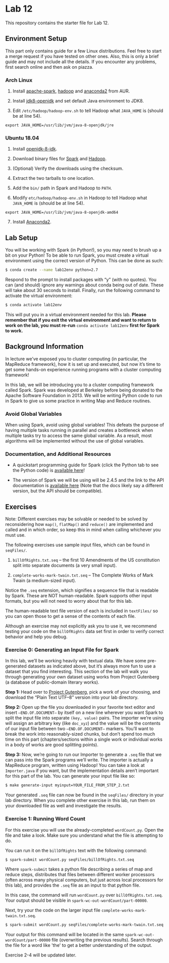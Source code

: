 # Lab 12

This repository contains the starter file for Lab 12.

## Environment Setup

This part only contains guide for a few Linux distributions. Feel free to start a merge request if you have tested on other ones. Also, this is only a brief guide and may not include all the details. If you encounter any problems, first search online and then ask on piazza.

### Arch Linux

1. Install [apache-spark](https://aur.archlinux.org/packages/apache-spark/), [hadoop](https://aur.archlinux.org/packages/hadoop/) and [anaconda2](https://aur.archlinux.org/packages/anaconda2/) from AUR.

2. Install [jdk8-openjdk](https://www.archlinux.org/packages/extra/x86_64/jdk8-openjdk/) and set default Java environment to JDK8.

3. Edit `/etc/hadoop/hadoop-env.sh` to tell Hadoop what `JAVA_HOME` is (should be at line 54).
```
export JAVA_HOME=/usr/lib/jvm/java-8-openjdk/jre
```

### Ubuntu 18.04

1. Install [openjdk-8-jdk](https://packages.ubuntu.com/bionic/openjdk-8-jdk).

2. Download binary files for [Spark](https://www.apache.org/dyn/closer.lua/spark/spark-2.4.5/spark-2.4.5-bin-hadoop2.7.tgz) and [Hadoop](https://www.apache.org/dyn/closer.cgi/hadoop/common/hadoop-3.2.1/hadoop-3.2.1.tar.gz).

3. (Optional) Verify the downloads using the checksum.

4. Extract the two tarballs to one location.

5. Add the `bin/` path in Spark and Hadoop to `PATH`.

6. Modify `etc/hadoop/hadoop-env.sh` in Hadoop to tell Hadoop what `JAVA_HOME` is (should be at line 54).
```
export JAVA_HOME=/usr/lib/jvm/java-8-openjdk-amd64
```

7. Install [Anaconda2](https://repo.anaconda.com/archive/Anaconda2-2019.10-Linux-x86_64.sh).

## Lab Setup

You will be working with Spark (in Python!), so you may need to brush up a bit on your Python! To be able to run Spark, you must create a virtual environment using the correct version of Python. This can be done as such:
```bash
$ conda create --name lab12env python=2.7
```

Respond to the prompt to install packages with “y” (with no quotes). You can (and should) ignore any warnings about conda being out of date. These will take about 30 seconds to install. Finally, run the following command to activate the virtual environment:

```bash
$ conda activate lab12env
```

This will put you in a virtual environment needed for this lab. **Please remember that if you exit the virtual environment and want to return to work on the lab, you must re-run** `conda activate lab12env` **first for Spark to work.**

## Background Information

In lecture we’ve exposed you to cluster computing (in particular, the MapReduce framework), how it is set up and executed, but now it’s time to get some hands-on experience running programs with a cluster computing framework!

In this lab, we will be introducing you to a cluster computing framework called Spark. Spark was developed at Berkeley before being donated to the Apache Software Foundation in 2013. We will be writing Python code to run in Spark to give us some practice in writing Map and Reduce routines.

### Avoid Global Variables

When using Spark, avoid using global variables! This defeats the purpose of having multiple tasks running in parallel and creates a bottleneck when multiple tasks try to access the same global variable. As a result, most algorithms will be implemented without the use of global variables.

### Documentation, and Additional Resources

- A quickstart programming guide for Spark (click the Python tab to see the Python code) is [available here](https://spark.apache.org/docs/latest/rdd-programming-guide.html)!

- The version of Spark we will be using will be 2.4.5 and the link to the API documentation is [available here](https://spark.apache.org/docs/latest/api/python/index.html) (Note that the docs likely say a different version, but the API should be compatible).

## Exercises

Note: Different exercises may be solvable or needed to be solved by reconsidering how `map()`, `flatMap()` and `reduce()` are implemented and called and in which order, so keep this in mind when calling whichever you must use.

The following exercises use sample input files, which can be found in `seqFiles/`.

1. `billOfRights.txt.seq` – the first 10 Amendments of the US constitution split into separate documents (a very small input).

2. `complete-works-mark-twain.txt.seq` – The Complete Works of Mark Twain (a medium-sized input).

Notice the `.seq` extension, which signifies a sequence file that is readable by Spark. These are NOT human-readable. Spark supports other input formats, but you will not need to worry about that for this lab.

The human-readable text file version of each is included in `textFiles/` so you can open those to get a sense of the contents of each file.

Although an exercise may not explicitly ask you to use it, we recommend testing your code on the `billOfRights` data set first in order to verify correct behavior and help you debug.

### Exercise 0: Generating an Input File for Spark

In this lab, we’ll be working heavily with textual data. We have some pre-generated datasets as indicated above, but it’s always more fun to use a dataset that you find interesting. This section of the lab will walk you through generating your own dataset using works from Project Gutenberg (a database of public-domain literary works).

**Step 1:** Head over to [Project Gutenberg](https://www.gutenberg.org/), pick a work of your choosing, and download the “Plain Text UTF–8” version into your lab directory.

**Step 2:** Open up the file you downloaded in your favorite text editor and insert `—END.OF.DOCUMENT—` by itself on a new line wherever you want Spark to split the input file into separate `(key, value)` pairs. The importer we’re using will assign an arbitrary key (like `doc_xyz`) and the value will be the contents of our input file between two `—END.OF.DOCUMENT—` markers. You’ll want to break the work into reasonably-sized chunks, but don’t spend too much time on this part (chapters/sections within a single work or individual works in a body of works are good splitting points).

**Step 3:** Now, we’re going to run our Importer to generate a `.seq` file that we can pass into the Spark programs we’ll write. The importer is actually a MapReduce program, written using Hadoop! You can take a look at `Importer.java` if you want, but the implementation details aren’t important for this part of the lab. You can generate your input file like so:
```bash
$ make generate-input myinput=YOUR_FILE_FROM_STEP_2.txt
```

Your generated `.seq` file can now be found in the `seqFiles/` directory in your lab directory. When you complete other exercise in this lab, run them on your downloaded file as well and investigate the results.

### Exercise 1: Running Word Count

For this exercise you will use the already-completed `wordCount.py`. Open the file and take a look. Make sure you understand what the file is attempting to do.

You can run it on the `billOfRights` text with the following command:
```bash
$ spark-submit wordCount.py seqFiles/billOfRights.txt.seq
```

Where `spark-submit` takes a python file describing a series of map and reduce steps, distributes that files between different worker processors (often across many physical computers, but just across local processors for this lab), and provides the `.seq` file as an input to that python file.

In this case, the command will run `wordCount.py` over `billOfRights.txt.seq`. Your output should be visible in `spark-wc-out-wordCount/part-00000`.

Next, try your the code on the larger input file `complete-works-mark-twain.txt.seq`.
```bash
$ spark-submit wordCount.py seqFiles/complete-works-mark-twain.txt.seq
```

Your output for this command will be located in the same `spark-wc-out-wordCount/part-00000` file (overwriting the previous results). Search through the file for a word like 'the' to get a better understanding of the output.

Exercise 2-4 will be updated later.
